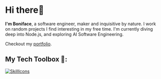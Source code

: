 # Hi there👋

<!--
**bmmunga/bmmunga** is a ✨ _special_ ✨ repository because its `README.md` (this file) appears on your GitHub profile.

Here are some ideas to get you started:

- 🔭 I’m currently working on ...
- 🌱 I’m currently learning ...
- 👯 I’m looking to collaborate on ...
- 🤔 I’m looking for help with ...
- 💬 Ask me about ...
- 📫 How to reach me: ...
- 😄 Pronouns: ...
- ⚡ Fun fact: ...
-->
**I'm Boniface**, a software engineer, maker and inquisitive by nature. I work on random projects I find interesting in my free time.
I'm currently diving deep into Node.js, and exploring AI Software Engineering.

Checkout my [portfolio](https://bmunga.vercel.app/).

## My Tech Toolbox 🧰:

[![SkillIcons](https://skillicons.dev/icons?i=ocaml,py,flask,fastapi,js,nodejs,express,nextjs,postgresql,mysql,mongodb,redis,bash,nginx,gcp)](https://skillicons.dev)<br/>
